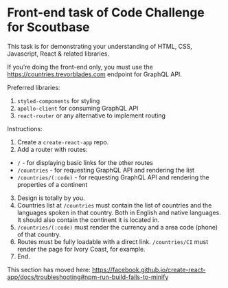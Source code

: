 # Front-end task of Code Challenge for Scoutbase

This task is for demonstrating your understanding of HTML, CSS, Javascript, React & related libraries.

If you’re doing the front-end only, you must use the https://countries.trevorblades.com endpoint for GraphQL API.

Preferred libraries:
  1. `styled-components` for styling
  2. `apollo-client` for consuming GraphQL API
  3. `react-router` or any alternative to implement routing

Instructions:

1. Create a `create-react-app` repo.
2. Add a router with routes:
  - `/` - for displaying basic links for the other routes
  - `/countries` - for requesting GraphQL API and rendering the list
  - `/countries/(:code)` - for requesting GraphQL API and rendering the properties of a continent
3. Design is totally by you.
4. Countries list at `/countries` must contain the list of countries and the languages spoken in that country. Both in English and native languages. It should also contain the continent it is located in.
5. `/countries/(:code)` must render the currency and a area code (phone) of that country.
6. Routes must be fully loadable with a direct link. `/countries/CI` must render the page for Ivory Coast, for example.
7. End.

This section has moved here: https://facebook.github.io/create-react-app/docs/troubleshooting#npm-run-build-fails-to-minify
